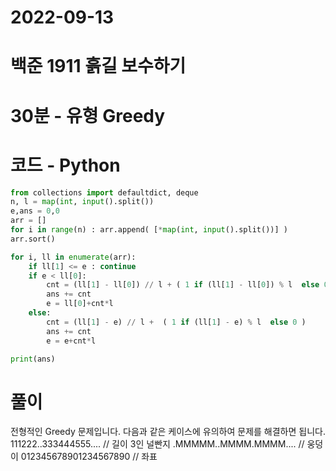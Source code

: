 # 2022-09-13

# 백준 1911 흙길 보수하기

# 30분 - 유형 Greedy

# 코드 - Python

```python
from collections import defaultdict, deque
n, l = map(int, input().split())
e,ans = 0,0
arr = []
for i in range(n) : arr.append( [*map(int, input().split())] )
arr.sort()

for i, ll in enumerate(arr):
    if ll[1] <= e : continue
    if e < ll[0]:
        cnt = (ll[1] - ll[0]) // l + ( 1 if (ll[1] - ll[0]) % l  else 0 )
        ans += cnt
        e = ll[0]+cnt*l
    else:
        cnt = (ll[1] - e) // l +  ( 1 if (ll[1] - e) % l  else 0 )
        ans += cnt
        e = e+cnt*l

print(ans) 

```

# 풀이

전형적인 Greedy 문제입니다.
다음과 같은 케이스에 유의하여 문제를 해결하면 됩니다.
111222..333444555.... // 길이 3인 널빤지
.MMMMM..MMMM.MMMM.... // 웅덩이
012345678901234567890 // 좌표


